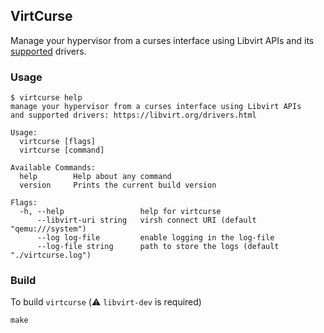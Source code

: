 ## VirtCurse

Manage your hypervisor from a curses interface using Libvirt APIs and its [supported](https://libvirt.org/drivers.html) drivers.

### Usage

```
$ virtcurse help
manage your hypervisor from a curses interface using Libvirt APIs
and supported drivers: https://libvirt.org/drivers.html

Usage:
  virtcurse [flags]
  virtcurse [command]

Available Commands:
  help        Help about any command
  version     Prints the current build version

Flags:
  -h, --help                 help for virtcurse
      --libvirt-uri string   virsh connect URI (default "qemu:///system")
      --log log-file         enable logging in the log-file
      --log-file string      path to store the logs (default "./virtcurse.log")
```

### Build

To build `virtcurse` (:warning: `libvirt-dev` is required)

```
make
```
